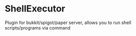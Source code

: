 # ShellExecutor
Plugin for bukkit/spigot/paper server, allows you to run shell scripts/programs via command

